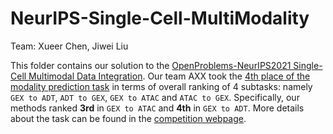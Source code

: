 # NeurIPS-Single-Cell-MultiModality

Team: Xueer Chen, Jiwei Liu

This folder contains our solution to the [OpenProblems-NeurIPS2021 Single-Cell Multimodal Data Integration](https://eval.ai/web/challenges/challenge-page/1111/overview). Our team AXX took the [4th place of the modality prediction task](https://eval.ai/web/challenges/challenge-page/1111/leaderboard/2860) in terms of overall ranking of 4 subtasks: namely `GEX to ADT`, `ADT to GEX`, `GEX to ATAC` and `ATAC to GEX`. Specifically, our methods ranked **3rd** in `GEX to ATAC` and **4th** in `GEX to ADT`. More details about the task can be found in the [competition webpage](https://openproblems.bio/neurips_docs/about_tasks/task1_modality_prediction/). 


